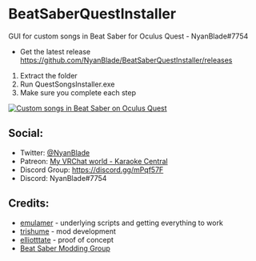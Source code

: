 # BeatSaberQuestInstaller
GUI for custom songs in Beat Saber for Oculus Quest - NyanBlade#7754
- Get the latest release https://github.com/NyanBlade/BeatSaberQuestInstaller/releases
1. Extract the folder
2. Run QuestSongsInstaller.exe
3. Make sure you complete each step

[![Custom songs in Beat Saber on Oculus Quest](https://img.youtube.com/vi/mCgpGPyv62o/0.jpg)](https://www.youtube.com/watch?v=mCgpGPyv62o)


## Social:
- Twitter: [@NyanBlade](https://twitter.com/NyanBlade)
- Patreon: [My VRChat world - Karaoke Central](https://www.patreon.com/karaokecentral)
- Discord Group: https://discord.gg/mPqf57F
- Discord: NyanBlade#7754


## Credits:
- [emulamer](https://github.com/emulamer/QuestStopgap) - underlying scripts and getting everything to work
- [trishume](https://github.com/trishume/QuestSaberPatch) - mod development
- [elliotttate](https://github.com/elliotttate) - proof of concept
- [Beat Saber Modding Group](https://discordapp.com/invite/beatsabermods)

